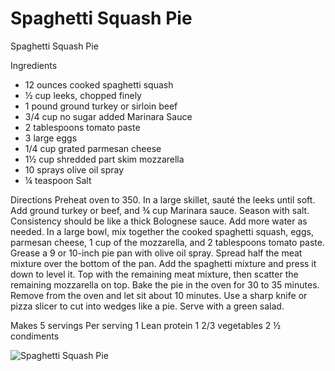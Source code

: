 # Spaghetti Squash Pie

Spaghetti Squash Pie

Ingredients 
* 12 ounces cooked spaghetti squash 
* ½ cup leeks, chopped finely 
* 1 pound ground turkey or sirloin beef 
* 3/4 cup no sugar added Marinara Sauce 
* 2 tablespoons tomato paste 
* 3 large eggs 
* 1/4 cup grated parmesan cheese 
* 1½ cup shredded part skim mozzarella 
* 10 sprays olive oil spray 
* ¼ teaspoon Salt

Directions 
Preheat oven to 350. In a large skillet, sauté the leeks until soft. Add ground turkey or beef, and ¾ cup Marinara sauce. Season with salt. Consistency should be like a thick Bolognese sauce. Add more water as needed. In a large bowl, mix together the cooked spaghetti squash, eggs, parmesan cheese, 1 cup of the mozzarella, and 2 tablespoons tomato paste. Grease a 9 or 10-inch pie pan with olive oil spray. Spread half the meat mixture over the bottom of the pan. Add the spaghetti mixture and press it down to level it. Top with the remaining meat mixture, then scatter the remaining mozzarella on top. Bake the pie in the oven for 30 to 35 minutes. Remove from the oven and let sit about 10 minutes. Use a sharp knife or pizza slicer to cut into wedges like a pie. Serve with a green salad.

Makes 5 servings 
Per serving 
1 Lean protein 
1 2/3 vegetables 
2 ½ condiments

![Spaghetti Squash Pie](./Spaghetti%20Squash%20Pie.png)

